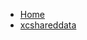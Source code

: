 <!-- docs/_sidebar.md -->
- [Home](/)
- [xcshareddata](Tutorials/TheHorizontalProgressBarTutorial/TheHorizontalProgressBarView.xcodeproj/project.xcworkspace/xcshareddata/)